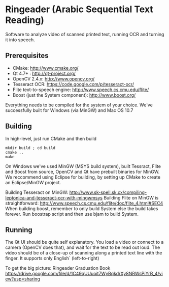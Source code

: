 Ringeader (Arabic Sequential Text Reading)
=======================

Software to analyze video of scanned printed text, running OCR and turning it into speech.

Prerequisites
-------------
* CMake: http://www.cmake.org/
* Qt 4.7+ : http://qt-project.org/
* OpenCV 2.4.x: http://www.opencv.org/
* Tesseract OCR: https://code.google.com/p/tesseract-ocr/
* Flite text-to-speech engine: http://www.speech.cs.cmu.edu/flite/ 
* Boost (just the System component): http://www.boost.org/

Everything needs to be compiled for the system of your choice. We've successfully built for Windows (via MinGW) and Mac OS 10.7

Building
--------
In high-level, just run CMake and then build

	mkdir build ; cd build
	cmake ..
	make

On Windows we've used MinGW (MSYS build system), built Tessract, Flite and Boost from source, OpenCV and Qt have prebuilt binaries for MinGW.
We reccommend using Eclipse for building, by setting up CMake to create an Eclipse/MinGW project.

Building Tesseract on MinGW: http://www.sk-spell.sk.cx/compiling-leptonica-and-tesseract-ocr-with-mingwmsys
Building Flite on MinGW is straightforward: http://www.speech.cs.cmu.edu/flite/doc/flite_4.html#SEC4
When building boost, remember to only build System else the build takes forever. Run boostrap script and then use bjam to build System.

Running
-------
The Qt UI should be quite self explanatory. You load a video or connect to a camera (OpenCV does that), and wait for the text to be read out loud. 
The video should be of a close-up of scanning along a printed text line with the finger.
It supports only English` (left-to-right)


To get the big picture:
Ringeader Graduation Book
https://drive.google.com/file/d/1C49qUUuoit7WyBqkdrXy8NRWsPiYrB_4/view?usp=sharing
